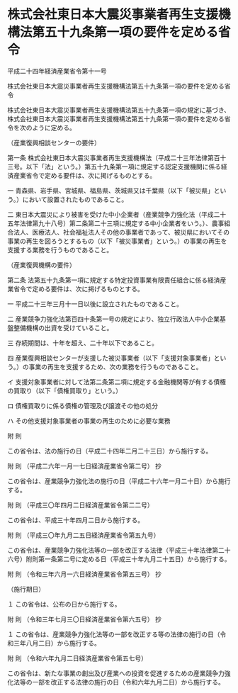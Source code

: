 # 株式会社東日本大震災事業者再生支援機構法第五十九条第一項の要件を定める省令

平成二十四年経済産業省令第十一号

株式会社東日本大震災事業者再生支援機構法第五十九条第一項の要件を定める省令

株式会社東日本大震災事業者再生支援機構法第五十九条第一項の規定に基づき、株式会社東日本大震災事業者再生支援機構法第五十九条第一項の要件を定める省令を次のように定める。

（産業復興相談センターの要件）

第一条 株式会社東日本大震災事業者再生支援機構法（平成二十三年法律第百十三号。以下「法」という。）第五十九条第一項に規定する認定支援機関に係る経済産業省令で定める要件は、次に掲げるものとする。

一 青森県、岩手県、宮城県、福島県、茨城県又は千葉県（以下「被災県」という。）において設置されたものであること。

二 東日本大震災により被害を受けた中小企業者（産業競争力強化法（平成二十五年法律第九十八号）第二条第二十三項に規定する中小企業者をいう。）、農事組合法人、医療法人、社会福祉法人その他の事業者であって、被災県においてその事業の再生を図ろうとするもの（以下「被災事業者」という。）の事業の再生を支援する業務を行うものであること。

（産業復興機構の要件）

第二条 法第五十九条第一項に規定する特定投資事業有限責任組合に係る経済産業省令で定める要件は、次に掲げるものとする。

一 平成二十三年三月十一日以後に設立されたものであること。

二 産業競争力強化法第百四十条第一号の規定により、独立行政法人中小企業基盤整備機構の出資を受けていること。

三 存続期間は、十年を超え、二十年以下であること。

四 産業復興相談センターが支援した被災事業者（以下「支援対象事業者」という。）の事業の再生を支援するため、次の業務を行うものであること。

イ 支援対象事業者に対して法第二条第二項に規定する金融機関等が有する債権の買取り（以下「債権買取り」という。）

ロ 債権買取りに係る債権の管理及び譲渡その他の処分

ハ その他支援対象事業者の事業の再生のために必要な業務

附 則

この省令は、法の施行の日（平成二十四年二月二十三日）から施行する。

附 則 （平成二六年一月一七日経済産業省令第二号） 抄

この省令は、産業競争力強化法の施行の日（平成二十六年一月二十日）から施行する。

附 則 （平成三〇年四月二日経済産業省令第二二号）

この省令は、平成三十年四月二日から施行する。

附 則 （平成三〇年九月二五日経済産業省令第五九号）

この省令は、産業競争力強化法等の一部を改正する法律（平成三十年法律第二十六号）附則第一条第二号に定める日（平成三十年九月二十五日）から施行する。

附 則 （令和三年六月一六日経済産業省令第五三号） 抄

（施行期日）

１ この省令は、公布の日から施行する。

附 則 （令和三年七月三〇日経済産業省令第六五号） 抄

１ この省令は、産業競争力強化法等の一部を改正する等の法律の施行の日（令和三年八月二日）から施行する。

附 則 （令和六年九月二日経済産業省令第五七号）

この省令は、新たな事業の創出及び産業への投資を促進するための産業競争力強化法等の一部を改正する法律の施行の日（令和六年九月二日）から施行する。
